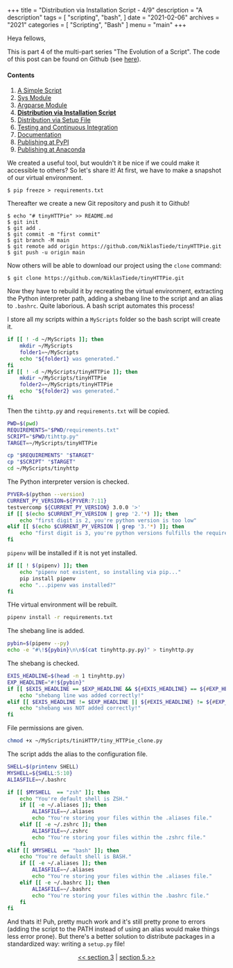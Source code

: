 +++
title = "Distribution via Installation Script - 4/9"
description = "A description"
tags = [
    "scripting",
    "bash",
]
date = "2021-02-06"
archives = "2021"
categories = [
    "Scripting",
    "Bash"
]
menu = "main"
+++

Heya fellows,

This is part 4 of the multi-part series "The Evolution of a Script". The code of this post can be found on Github (see [here](https://github.com/NiklasTiede/tinyHTTPie/tree/4-Distributing-by-Installscript)).

#### Contents

1. [A Simple Script](/2021/1-the-evolution-of-a-script)
2. [Sys Module](/2021/2-sys-module)
3. [Argparse Module](/2021/3-argparse-module/)
4. [**Distribution via Installation Script**](/2021/4-distribution-via-installation-script)
5. [Distribution via Setup File](/2021/5-distribution-via-setup-file)
6. [Testing and Continuous Integration](/2021/6-testing-and-continous-integration)
7. [Documentation](/2021/7-documentation)
8. [Publishing at PyPI](/2021/8-publishing-at-pypi)
9. [Publishing at Anaconda](/2021/9-publishing-at-anaconda)

We created a useful tool, but wouldn't it be nice if we could make it accessible to others? So let's share it! At first, we have to make a snapshot of our virtual environment.

```
$ pip freeze > requirements.txt
```

Thereafter we create a new Git repository and push it to Github!

```
$ echo "# tinyHTTPie" >> README.md
$ git init
$ git add .
$ git commit -m "first commit"
$ git branch -M main
$ git remote add origin https://github.com/NiklasTiede/tinyHTTPie.git
$ git push -u origin main
```

Now others will be able to download our project using the `clone` command:

```
$ git clone https://github.com/NiklasTiede/tinyHTTPie.git
```

Now they have to rebuild it by recreating the virtual environment, extracting the Python interpreter path, adding a shebang line to the script and an alias to `.bashrc`. Quite laborious. A bash script automates this process!

I store all my scripts within a `MyScripts` folder so the bash script will create it.

```bash
if [[ ! -d ~/MyScripts ]]; then
    mkdir ~/MyScripts
    folder1=~/MyScripts
    echo "${folder1} was generated."
fi
if [[ ! -d ~/MyScripts/tinyHTTPie ]]; then
    mkdir ~/MyScripts/tinyHTTPie
    folder2=~/MyScripts/tinyHTTPie
    echo "${folder2} was generated."
fi
```

Then the `tihttp.p`y and `requirements.txt` will be copied.

```bash
PWD=$(pwd)
REQUIREMENTS="$PWD/requirements.txt"
SCRIPT="$PWD/tihttp.py"
TARGET=~/MyScripts/tinyHTTPie

cp "$REQUIREMENTS" "$TARGET"
cp "$SCRIPT" "$TARGET"
cd ~/MyScripts/tinyhttp
```

The Python interpreter version is checked.

```bash
PYVER=$(python --version)
CURRENT_PY_VERSION=${PYVER:7:11}
testvercomp ${CURRENT_PY_VERSION} 3.0.0 '>'
if [[ $(echo $CURRENT_PY_VERSION | grep '2.'*) ]]; then
    echo "first digit is 2, you're python version is too low"
elif [[ $(echo $CURRENT_PY_VERSION | grep '3.'*) ]]; then
    echo "first digit is 3, you're python versions fulfills the requirements!"
fi
```

`pipenv` will be installed if it is not yet installed.

```bash
if [[ ! $(pipenv) ]]; then
    echo "pipenv not existent, so installing via pip..."
    pip install pipenv
    echo "...pipenv was installed?"
fi
```

THe virtual environment will be rebuilt.

```bash
pipenv install -r requirements.txt
```

The shebang line is added.

```bash
pybin=$(pipenv --py)
echo -e "#\!${pybin}\n\n$(cat tinyhttp.py.py)" > tinyhttp.py
```

The shebang is checked.

```bash
EXIS_HEADLINE=$(head -n 1 tinyhttp.py)
EXP_HEADLINE="#!${pybin}"
if [[ $EXIS_HEADLINE == $EXP_HEADLINE && ${#EXIS_HEADLINE} == ${#EXP_HEADLINE} ]]; then
    echo "shebang line was added correctly!"
elif [[ $EXIS_HEADLINE != $EXP_HEADLINE || ${#EXIS_HEADLINE} != ${#EXP_HEADLINE} ]]; then
    echo "shebang was NOT added correctly!"
fi
```

File permissions are given.

```bash
chmod +x ~/MyScripts/tiniHTTP/tiny_HTTPie_clone.py
```

The script adds the alias to the configuration file.

```bash
SHELL=$(printenv SHELL)
MYSHELL=${SHELL:5:10}
ALIASFILE=~/.bashrc

if [[ $MYSHELL  == "zsh" ]]; then
    echo "You're default shell is ZSH."
    if [[ -e ~/.aliases ]]; then
        ALIASFILE=~/.aliases
        echo "You're storing your files within the .aliases file."
    elif [[ -e ~/.zshrc ]]; then
        ALIASFILE=~/.zshrc
        echo "You're storing your files within the .zshrc file."
    fi
elif [[ $MYSHELL  == "bash" ]]; then
    echo "You're default shell is BASH."
    if [[ -e ~/.aliases ]]; then
        ALIASFILE=~/.aliases
        echo "You're storing your files within the .aliases file."
    elif [[ -e ~/.bashrc ]]; then
        ALIASFILE=~/.bashrc
        echo "You're storing your files within the .bashrc file."
    fi
fi
```

And thats it! Puh, pretty much work and it's still pretty prone to errors (adding the script to the PATH instead of using an alias would make things less error prone). But there's a better solution to distribute packages in a standardized way: writing a `setup.py` file!

<div>
    <p align="center"><a href="/posts/3-argparse-module/"><< section 3</a> | <a href="/posts/5-distribution-via-setup-file">section 5 >></a> </p>
</div>
